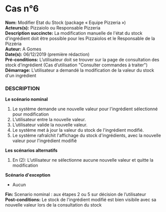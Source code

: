 # Cas  n°6

**Nom:** Modifier Etat du Stock (package « Equipe Pizzeria »)<br>
**Acteurs(s):** Pizzaiolo ou Responsable Pizzeria<br>
**Description succincte:** La modification manuelle de l'état du stock d'ingrédient doit être possible pour les Pizzaiolos et le Responsable de la Pizzéria<br>
**Auteur:** A Gomes<br>
**Date(s):** 06/12/2019 (première rédaction)<br>
**Pré-conditions:** L’utilisateur doit se trouver sur la page de consultation des stock d'ingrédient (Cas d’utilisation "Consulter commandes à traiter")<br>
**Démarrage:** L’utilisateur a demandé la modification de la valeur du stock d'un ingrédient<br>

### **DESCRIPTION**

**Le scénario nominal**<br>
1.	Le système demande une nouvelle valeur pour l'ingrédient sélectionné pour modification
2.	L’utilisateur entre la nouvelle valeur.
3.	L’utilisateur valide la nouvelle valeur.
4.	Le système met à jour la valeur du stock de l'ingrédient modifié.
5.	Le système rafraîchit l'affichage du stock d'ingrédients, avec la nouvelle valeur pour l'ingrédient modifié

**Les scénarios alternatifs**<br>
1.  En (2): L’utilisateur ne sélectionne aucune nouvelle valeur et quitte la modification

**Scénario d'exception**<br>
- Aucun

**Fin:** Scenario nominal : aux étapes 2 ou 5 sur décision de l’utilisateur<br>
**Post-conditions:** Le  stock de l'ingrédient modifié est bien visibile avec sa nouvelle valeur lors de la consultation du stock